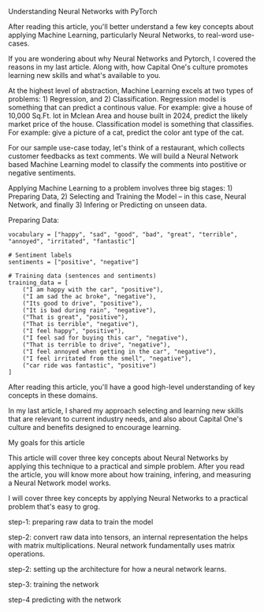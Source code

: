 Understanding Neural Networks with PyTorch

After reading this article, you'll better understand a few key concepts about applying Machine Learning, particularly Neural Networks, to real-word use-cases. 

If you are wondering about why Neural Networks and Pytorch, I covered the reasons in my last article. Along with, how Capital One's culture promotes learning new skills and what's available to you. 

At the highest level of abstraction, Machine Learning excels at two types of problems: 1) Regression, and 2) Classification. Regression model is something that can predict a continous value. For example: give a house of 10,000 Sq.Ft. lot in Mclean Area and house built in 2024, predict the likely market price of the house. Classification model is something that classifies. For example: give a picture of a cat, predict the color ant type of the cat. 

For our sample use-case today, let's think of a restaurant, which collects customer feedbacks as text comments. We will build a Neural Network based Machine Learning model to classify the comments into postitive or negative sentiments. 

Applying Machine Learning to a problem involves three big stages: 1) Preparing Data, 2) Selecting and Training the Model – in this case, Neural Network, and finally 3) Infering or Predicting on unseen data. 

Preparing Data:


```# Vocabulary (very limited)
vocabulary = ["happy", "sad", "good", "bad", "great", "terrible", "annoyed", "irritated", "fantastic"]

# Sentiment labels
sentiments = ["positive", "negative"]

# Training data (sentences and sentiments)
training_data = [
    ("I am happy with the car", "positive"),
    ("I am sad the ac broke", "negative"),
    ("Its good to drive", "positive"),
    ("It is bad during rain", "negative"),
    ("That is great", "positive"),
    ("That is terrible", "negative"),
    ("I feel happy", "positive"),
    ("I feel sad for buying this car", "negative"),    
    ("That is terrible to drive", "negative"),
    ("I feel annoyed when getting in the car", "negative"),
    ("I feel irritated from the smell", "negative"),    
    ("car ride was fantastic", "positive")
]
```











After reading this article, you'll have a good high-level understanding of key concepts in these domains. 






In my last article, I shared my approach selecting and learning new skills that are relevant to current industry needs, and also about Capital One's culture and benefits designed to encourage learning. 

My goals for this article

This article will cover three key concepts about Neural Networks by applying this technique to a practical and simple problem. After you read the article, you will know more about how training, infering, and measuring a Neural Network model works. 















I will cover three key concepts by applying Neural Networks to a practical problem that's easy to grog.  












step-1: preparing raw data to train the model

step-2: convert raw data into tensors, an internal representation the helps with matrix multiplications.
Neural network fundamentally uses matrix operations. 


step-2: setting up the architecture for how a neural network learns.

step-3: training the network

step-4 predicting with the network
